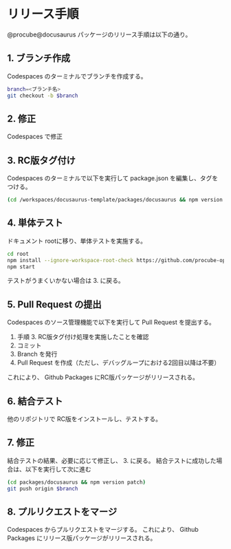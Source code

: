 # リリース手順

@procube@docusaurus パッケージのリリース手順は以下の通り。

## 1. ブランチ作成
Codespaces のターミナルでブランチを作成する。

```sh
branch=<ブランチ名>
git checkout -b $branch
```

## 2. 修正

Codespaces で修正

## 3. RC版タグ付け
Codespaces のターミナルで以下を実行して package.json を編集し、タグをつける。

```sh
(cd /workspaces/docusaurus-template/packages/docusaurus && npm version prerelease --no-git-tag-version --preid rc)
```

## 4. 単体テスト

ドキュメント rootに移り、単体テストを実施する。

```sh
cd root
npm install --ignore-workspace-root-check https://github.com/procube-open/docusaurus-template.git#$branch
npm start
```

テストがうまくいかない場合は 3. に戻る。

## 5. Pull Request の提出

Codespaces のソース管理機能で以下を実行して Pull Request を提出する。
1. 手順 3. RC版タグ付け処理を実施したことを確認
1. コミット
1. Branch を発行
1. Pull Request を作成（ただし、デバッグループにおける2回目以降は不要）

これにより、 Github Packages にRC版パッケージがリリースされる。

## 6. 結合テスト

他のリポジトリで RC版をインストールし、テストする。

## 7. 修正

結合テストの結果、必要に応じて修正し、 3. に戻る。
結合テストに成功した場合は、以下を実行して次に進む

```sh
(cd packages/docusaurus && npm version patch)
git push origin $branch
```

## 8. プルリクエストをマージ

Codespaces からプルリクエストをマージする。
これにより、 Github Packages にリリース版パッケージがリリースされる。
